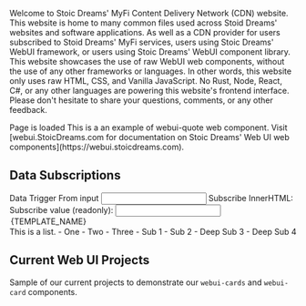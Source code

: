 <webui-data data-page-title="{COMPANY_SINGULAR} Content Delivery" data-page-subtitle=""></webui-data>

<webui-sideimage reverse src="https://cdn.myfi.ws/v/Vecteezy/cartoon-style-cloud-storage-data-processing-message.svg">
    <webui-page-segment elevation="10">
        Welcome to Stoic Dreams' MyFi Content Delivery Network (CDN) website.
        This website is home to many common files used across Stoid Dreams' websites and software applications. As well as a CDN provider for users subscribed to Stoid Dreams' MyFi services, users using Stoic Dreams' WebUI framework, or users using Stoic Dreams' WebUI component library.
        This website showcases the use of raw WebUI web components, without the use of any other frameworks or languages. In other words, this website only uses raw HTML, CSS, and Vanilla JavaScript. No Rust, Node, React, C#, or any other languages are powering this website's frontend interface.
        Please don't hesitate to share your <a data-click="feedback">questions, comments, or any other feedback</a>.
    </webui-page-segment>
</webui-sideimage>

<webui-loading-bar striped indeterminate height="6"></webui-loading-bar>
<webui-loading-bar theme="success" percent="50" height="20"></webui-loading-bar>

<webui-condition data-subscribe="page-loaded">
    <webui-flex column>
        Page is loaded
    </webui-flex>
    <webui-loading-bar slot="invalid" indeterminate theme="info" height="5"></webui-loading-bar>
</webui-condition>
<webui-alert data-subscribe="page-alert"></webui-alert>
<webui-data data-page-loaded="1"></webui-data>
<webui-quote theme="info" cite="Erik Gassler">
    This is a an example of webui-quote web component. Visit [webui.StoicDreams.com for documentation on Stoic Dreams' Web UI web components](https://webui.stoicdreams.com).
</webui-quote>

## Data Subscriptions

<webui-page-segment class="elevation-10">
    <webui-input-text label="App Struct Test" placeholder="Data entered here will persist through page navigations." data-trigger="test.name" data-subscribe="test.name" data-set="value"></webui-input-text>
    <webui-input-text label="Page Struct Test" placeholder="Data entered here will be removed when page is changed" data-trigger="page-test.name" data-subscribe="page-test.name" data-set="value"></webui-input-text>
    <webui-flex>
        <webui-input-text label="Data Trigger From webui-input-text" data-trigger="test1" data-subscribe="test1" data-set="value"></webui-input-text>
        <webui-input-text compact label="Data Trigger From webui-input-text[compact]" data-trigger="test1" data-subscribe="test1" data-set="value"></webui-input-text>
    </webui-flex>
    <webui-flex>
        <label for="test2" class="nowrap">Data Trigger From input</label>
        <input id="test2" type="text" data-trigger="test1" data-subscribe="test1" data-set="value">
    </webui-flex>
    <webui-flex>
        <span>Subscribe InnerHTML:</span>
        <span data-subscribe="test1" data-set="innerHTML"></span>
    </webui-flex>
    <webui-flex gap="5">
        <label class="nowrap">Subscribe value (readonly):</label>
        <input type="text" readonly data-subscribe="test1" data-set="value" />
    </webui-flex>
</webui-page-segment>

<span data-stopclick>
<webui-dropdown label="Dropdown Test" value='[{"id":"1","name":"One"},{"id":"2","name":"Two"}]'>
    <option slot="template">{TEMPLATE_NAME}</option>
</webui-dropdown>
</span>

<webui-page-segment>
    This is a list.
    - One
    - Two
    - Three
      - Sub 1
      - Sub 2
        - Deep Sub 3
        - Deep Sub 4
</webui-page-segment>

<webui-table theme="tertiary" columns="Id;Test One; Test Two ;" data-subscribe="page-report" data-set="setData" bordered class="my-3"></webui-table>

<webui-data data-page-report='[{"id":1,"testOne":"hello","TestTwo":"World"}]'></webui-data>

## Current Web UI Projects

Sample of our current projects to demonstrate our `webui-cards` and `webui-card` components.

<webui-cards src="https://webui.stoicdreams.com/cards/webui-powered-websites.json" card-width="500"></webui-cards>

<webui-next-page name="About MyFi CDN" href="/about"></webui-next-page>
